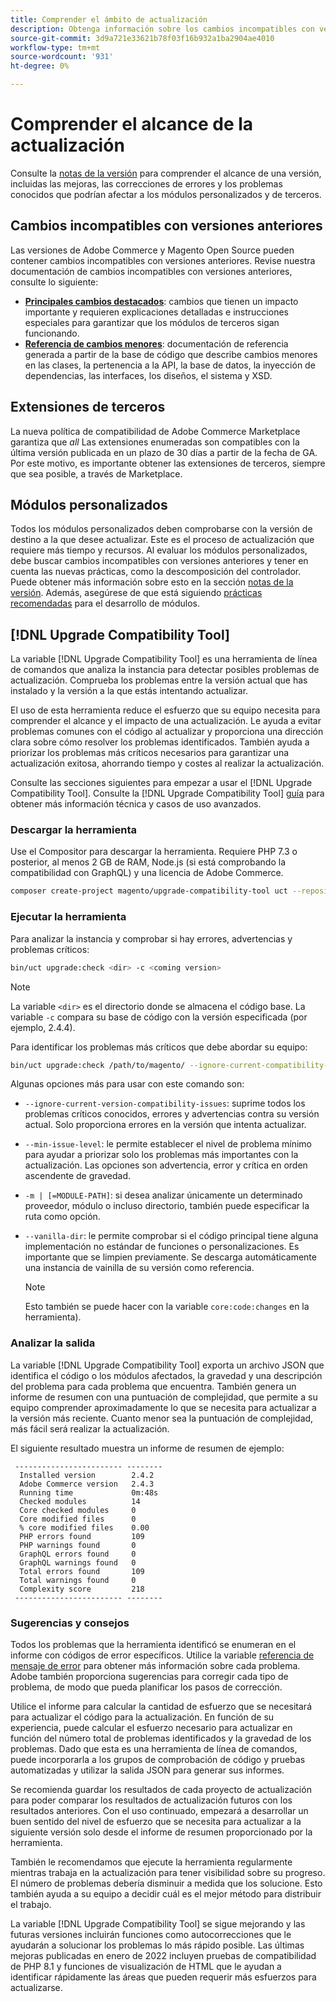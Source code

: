 ```yaml
---
title: Comprender el ámbito de actualización
description: Obtenga información sobre los cambios incompatibles con versiones anteriores en una versión que podrían afectar a los módulos personalizados de Adobe Commerce o Magento Open Source o a las extensiones de terceros.
source-git-commit: 3d9a721e33621b78f03f16b932a1ba2904ae4010
workflow-type: tm+mt
source-wordcount: '931'
ht-degree: 0%

---
```



# Comprender el alcance de la actualización

Consulte la [notas de la versión](https://devdocs.magento.com/guides/v2.4/release-notes/bk-release-notes.html) para comprender el alcance de una versión, incluidas las mejoras, las correcciones de errores y los problemas conocidos que podrían afectar a los módulos personalizados y de terceros.

## Cambios incompatibles con versiones anteriores

Las versiones de Adobe Commerce y Magento Open Source pueden contener cambios incompatibles con versiones anteriores. Revise nuestra documentación de cambios incompatibles con versiones anteriores, consulte lo siguiente:

- **[Principales cambios destacados](https://devdocs.magento.com/guides/v2.4/release-notes/backward-incompatible-changes/index.html)**: cambios que tienen un impacto importante y requieren explicaciones detalladas e instrucciones especiales para garantizar que los módulos de terceros sigan funcionando.
- **[Referencia de cambios menores](https://devdocs.magento.com/guides/v2.4/release-notes/backward-incompatible-changes/reference.html)**: documentación de referencia generada a partir de la base de código que describe cambios menores en las clases, la pertenencia a la API, la base de datos, la inyección de dependencias, las interfaces, los diseños, el sistema y XSD.

## Extensiones de terceros

La nueva política de compatibilidad de Adobe Commerce Marketplace garantiza que _all_ Las extensiones enumeradas son compatibles con la última versión publicada en un plazo de 30 días a partir de la fecha de GA. Por este motivo, es importante obtener las extensiones de terceros, siempre que sea posible, a través de Marketplace.

## Módulos personalizados

Todos los módulos personalizados deben comprobarse con la versión de destino a la que desee actualizar. Este es el proceso de actualización que requiere más tiempo y recursos. Al evaluar los módulos personalizados, debe buscar cambios incompatibles con versiones anteriores y tener en cuenta las nuevas prácticas, como la descomposición del controlador. Puede obtener más información sobre esto en la sección [notas de la versión](https://devdocs.magento.com/guides/v2.4/release-notes/bk-release-notes.html). Además, asegúrese de que está siguiendo [prácticas recomendadas](https://devdocs.magento.com/guides/v2.4/ext-best-practices/extension-coding/common-programming-bp.html) para el desarrollo de módulos.

## [!DNL Upgrade Compatibility Tool]

La variable [!DNL Upgrade Compatibility Tool] es una herramienta de línea de comandos que analiza la instancia para detectar posibles problemas de actualización. Comprueba los problemas entre la versión actual que has instalado y la versión a la que estás intentando actualizar.

El uso de esta herramienta reduce el esfuerzo que su equipo necesita para comprender el alcance y el impacto de una actualización. Le ayuda a evitar problemas comunes con el código al actualizar y proporciona una dirección clara sobre cómo resolver los problemas identificados. También ayuda a priorizar los problemas más críticos necesarios para garantizar una actualización exitosa, ahorrando tiempo y costes al realizar la actualización.

Consulte las secciones siguientes para empezar a usar el [!DNL Upgrade Compatibility Tool]. Consulte la [!DNL Upgrade Compatibility Tool] [guía](../upgrade-compatibility-tool/overview.md) para obtener más información técnica y casos de uso avanzados.

### Descargar la herramienta

Use el Compositor para descargar la herramienta. Requiere PHP 7.3 o posterior, al menos 2 GB de RAM, Node.js (si está comprobando la compatibilidad con GraphQL) y una licencia de Adobe Commerce.

```bash
composer create-project magento/upgrade-compatibility-tool uct --repository https://repo.magento.com
```

### Ejecutar la herramienta

Para analizar la instancia y comprobar si hay errores, advertencias y problemas críticos:

```bash
bin/uct upgrade:check <dir> -c <coming version> 
```

>[!NOTE]
>
> La variable `<dir>` es el directorio donde se almacena el código base. La variable `-c` compara su base de código con la versión especificada (por ejemplo, 2.4.4).

Para identificar los problemas más críticos que debe abordar su equipo:

```bash
bin/uct upgrade:check /path/to/magento/ --ignore-current-compatibility-issues –min-issue-level critical --vanilla-dir /path/to/vanilla/code/ /path/to/magento/app/code/Vendor/
```

Algunas opciones más para usar con este comando son:

- `--ignore-current-version-compatibility-issues`: suprime todos los problemas críticos conocidos, errores y advertencias contra su versión actual. Solo proporciona errores en la versión que intenta actualizar.

- `--min-issue-level`: le permite establecer el nivel de problema mínimo para ayudar a priorizar solo los problemas más importantes con la actualización. Las opciones son advertencia, error y crítica en orden ascendente de gravedad.

- `-m | [=MODULE-PATH]`: si desea analizar únicamente un determinado proveedor, módulo o incluso directorio, también puede especificar la ruta como opción.

- `--vanilla-dir`: le permite comprobar si el código principal tiene alguna implementación no estándar de funciones o personalizaciones. Es importante que se limpien previamente. Se descarga automáticamente una instancia de vainilla de su versión como referencia.

   >[!NOTE]
   >
   > Esto también se puede hacer con la variable `core:code:changes` en la herramienta).

### Analizar la salida

La variable [!DNL Upgrade Compatibility Tool] exporta un archivo JSON que identifica el código o los módulos afectados, la gravedad y una descripción del problema para cada problema que encuentra. También genera un informe de resumen con una puntuación de complejidad, que permite a su equipo comprender aproximadamente lo que se necesita para actualizar a la versión más reciente. Cuanto menor sea la puntuación de complejidad, más fácil será realizar la actualización.

El siguiente resultado muestra un informe de resumen de ejemplo:

```console
 ------------------------ --------
  Installed version        2.4.2
  Adobe Commerce version   2.4.3
  Running time             0m:48s
  Checked modules          14
  Core checked modules     0
  Core modified files      0
  % core modified files    0.00
  PHP errors found         109
  PHP warnings found       0
  GraphQL errors found     0
  GraphQL warnings found   0
  Total errors found       109
  Total warnings found     0
  Complexity score         218
 ------------------------ --------
```

### Sugerencias y consejos

Todos los problemas que la herramienta identificó se enumeran en el informe con códigos de error específicos. Utilice la variable [referencia de mensaje de error](../upgrade-compatibility-tool/error-messages.md) para obtener más información sobre cada problema. Adobe también proporciona sugerencias para corregir cada tipo de problema, de modo que pueda planificar los pasos de corrección.

Utilice el informe para calcular la cantidad de esfuerzo que se necesitará para actualizar el código para la actualización. En función de su experiencia, puede calcular el esfuerzo necesario para actualizar en función del número total de problemas identificados y la gravedad de los problemas. Dado que esta es una herramienta de línea de comandos, puede incorporarla a los grupos de comprobación de código y pruebas automatizadas y utilizar la salida JSON para generar sus informes.

Se recomienda guardar los resultados de cada proyecto de actualización para poder comparar los resultados de actualización futuros con los resultados anteriores. Con el uso continuado, empezará a desarrollar un buen sentido del nivel de esfuerzo que se necesita para actualizar a la siguiente versión solo desde el informe de resumen proporcionado por la herramienta.

También le recomendamos que ejecute la herramienta regularmente mientras trabaja en la actualización para tener visibilidad sobre su progreso. El número de problemas debería disminuir a medida que los solucione. Esto también ayuda a su equipo a decidir cuál es el mejor método para distribuir el trabajo.

La variable [!DNL Upgrade Compatibility Tool] se sigue mejorando y las futuras versiones incluirán funciones como autocorrecciones que le ayudarán a solucionar los problemas lo más rápido posible. Las últimas mejoras publicadas en enero de 2022 incluyen pruebas de compatibilidad de PHP 8.1 y funciones de visualización de HTML que le ayudan a identificar rápidamente las áreas que pueden requerir más esfuerzos para actualizarse.
